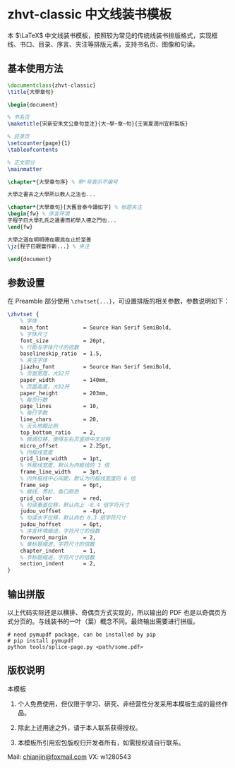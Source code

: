 # zhvt-classic 中文线装书模板

本 $\LaTeX$ 中文线装书模板，按照较为常见的传统线装书排版格式，实现框线、书口、目录、序言、夹注等排版元素，支持书名页、图像和句读。

## 基本使用方法

```tex
\documentclass{zhvt-classic}
\title{大學章句}

\begin{document}

% 书名页
\maketitle{宋新安朱文公章句並注}{大~學~章~句}{壬寅夏潤州宜軒製版}

% 目录页
\setcounter{page}{1}
\tableofcontents

% 正文部分
\mainmatter 

\chapter*{大學章句序} % 带*号表示不编号

大學之書古之大學所以教人之法也...

\chapter*{大學章句}[大舊音泰今讀如字] % 标题夹注
\begin{fw} % 序言环境
子程子曰大學孔氏之遺書而初學入德之門也...
\end{fw}

大學之道在明明德在親民在止於至善
\jz{程子曰親當作新...} % 夹注

\end{document}
```

## 参数设置

在 Preamble 部分使用 `\zhvtset{...}`，可设置排版的相关参数，参数说明如下：

```tex
\zhvtset {
    % 字体
    main_font           = Source Han Serif SemiBold,
    % 字体尺寸
    font_size           = 20pt,
    % 行距与字体尺寸的倍数
    baselineskip_ratio  = 1.5,
    % 夹注字体
    jiazhu_font         = Source Han Serif SemiBold,
    % 页面宽度，大32开
    paper_width         = 140mm,
    % 页面高度，大32开
    paper_height        = 203mm,
    % 每页行数
    page_lines          = 10,
    % 每行字数
    line_chars          = 20,
    % 天头地脚比例
    top_bottom_ratio    = 2,
    % 微调位移，使得左右页竖排中文对称
    micro_offset        = 2.25pt,
    % 内框线宽度
    grid_line_width     = 1pt,
    % 外框线宽度，默认为内框线的 3 倍
    frame_line_width    = 3pt,
    % 内外框线中心间距，默认为内框线宽度的 6 倍
    frame_sep           = 6pt,
    % 框线、界栏、鱼口颜色
    grid_color          = red,
    % 句读垂直位移，默认向上 -0.4 倍字符尺寸
    judou_voffset       = -8pt,
    % 句读水平位移，默认向右 0.3 倍字符尺寸
    judou_hoffset       = 6pt,
    % 序言环境缩进，字符尺寸的倍数
    foreword_margin     = 2,
    % 章标题缩进，字符尺寸的倍数
    chapter_indent      = 1,
    % 节标题缩进，字符尺寸的倍数
    section_indent      = 2,
}
```

## 输出拼版

以上代码实际还是以横排、奇偶页方式实现的，所以输出的 PDF 也是以奇偶页方式分页的。与线装书的一叶（葉）概念不同。最终输出需要进行拼版。

```shell
# need pymupdf package, can be installed by pip
# pip install pymupdf
python tools/splice-page.py <path/some.pdf>
```

## 版权说明

本模板

1. 个人免费使用，但仅限于学习、研究、非经营性分发采用本模板生成的最终作品。

2. 除此上述用途之外，请于本人联系获得授权。

3. 本模板所引用宏包版权归开发者所有，如需授权请自行联系。

Mail: chianjin@foxmail.com
VX: w1280543
